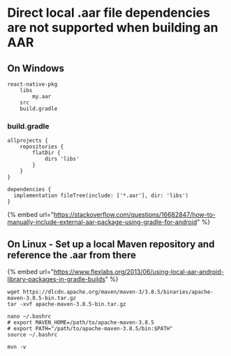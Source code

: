# Direct local .aar file dependencies are not supported when building an AAR

## On Windows

```
react-native-pkg
    libs
        my.aar
    src
    build.gradle
```

### build.gradle

```
allprojects {
    repositories {
        flatDir {
            dirs 'libs'
        }
    }
}

dependencies {
  implementation fileTree(include: ['*.aar'], dir: 'libs')
}
```

{% embed url="https://stackoverflow.com/questions/16682847/how-to-manually-include-external-aar-package-using-gradle-for-android" %}

## On Linux - Set up a local Maven repository and reference the .aar from there

{% embed url="https://www.flexlabs.org/2013/06/using-local-aar-android-library-packages-in-gradle-builds" %}

```
wget https://dlcdn.apache.org/maven/maven-3/3.8.5/binaries/apache-maven-3.8.5-bin.tar.gz
tar -xvf apache-maven-3.8.5-bin.tar.gz

nano ~/.bashrc
# export MAVEN_HOME=/path/to/apache-maven-3.8.5
# export PATH="/path/to/apache-maven-3.8.5/bin:$PATH"
source ~/.bashrc

mvn -v
```

